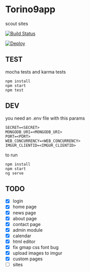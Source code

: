 # Torino9app

scout sites


[![Build Status](https://travis-ci.org/taliento/torino9.svg?branch=master)](https://travis-ci.org/taliento/torino9)

[![Deploy](https://www.herokucdn.com/deploy/button.svg)](https://heroku.com/deploy)


## TEST

mocha tests and karma tests

```
npm install
npm start
npm test
```

## DEV

you need an .env file with this params
```
SECRET=<SECRET>
MONGODB_URI=<MONGODB_URI>
PORT=<PORT>
WEB_CONCURRENCY=<WEB_CONCURRENCY>
IMGUR_CLIENTID=<IMGUR_CLIENTID>
```

to run

```
npm install
npm start
ng serve
```

## TODO

- [x] login
- [x] home page
- [x] news page
- [x] about page
- [x] contact page
- [x] admin module
- [x] calendar
- [x] html editor
- [x] fix gmap css font bug
- [x] upload images to imgur
- [x] custom pages
- [ ] sites

